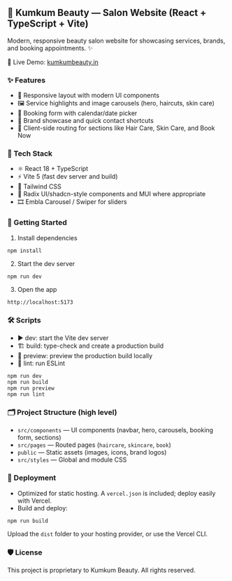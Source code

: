 ## 💄 Kumkum Beauty — Salon Website (React + TypeScript + Vite)

Modern, responsive beauty salon website for showcasing services, brands, and booking appointments. ✨

🔗 Live Demo: [kumkumbeauty.in](https://kumkumbeauty.in)

### ✨ Features
- 📱 Responsive layout with modern UI components
- 🖼️ Service highlights and image carousels (hero, haircuts, skin care)
- 📅 Booking form with calendar/date picker
- 🤝 Brand showcase and quick contact shortcuts
- 🧭 Client-side routing for sections like Hair Care, Skin Care, and Book Now

### 🧰 Tech Stack
- ⚛️ React 18 + TypeScript
- ⚡ Vite 5 (fast dev server and build)
- 🎨 Tailwind CSS
- 🧩 Radix UI/shadcn-style components and MUI where appropriate
- 🎞️ Embla Carousel / Swiper for sliders

### 🚀 Getting Started
1) Install dependencies
```
npm install
```
2) Start the dev server
```
npm run dev
```
3) Open the app
```
http://localhost:5173
```

### 🛠️ Scripts
- ▶️ dev: start the Vite dev server
- 🏗️ build: type-check and create a production build
- 👀 preview: preview the production build locally
- 🧹 lint: run ESLint

```
npm run dev
npm run build
npm run preview
npm run lint
```

### 🗂️ Project Structure (high level)
- `src/components` — UI components (navbar, hero, carousels, booking form, sections)
- `src/pages` — Routed pages (`haircare`, `skincare`, `book`)
- `public` — Static assets (images, icons, brand logos)
- `src/styles` — Global and module CSS

### 🚢 Deployment
- Optimized for static hosting. A `vercel.json` is included; deploy easily with Vercel.
- Build and deploy:
```
npm run build
```
Upload the `dist` folder to your hosting provider, or use the Vercel CLI.

### 🛡️ License
This project is proprietary to Kumkum Beauty. All rights reserved.
